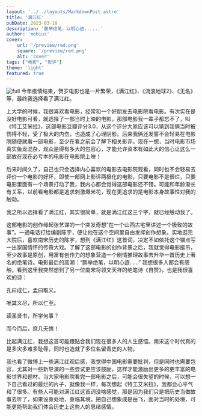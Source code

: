 ```yaml
---
layout: '../../layouts/MarkdownPost.astro'
title: '满江红'
pubDate: 2023-03-18
description: '鹏举绝笔，以明心迹......'
author: 'mobius'
cover:
    url: '/preview/red.png'
    square: '/preview/red.png'
    alt: 'cover'
tags: ["电影", "影评"] 
theme: 'light'
featured: true
---
```

<img class="cover image" src="/preview/red.png" alt="full">
今年疫情结束，贺岁电影也是一片繁荣，《满江红》、《流浪地球2》、《无名》等，最终我选择看了满江红。

上大学的时候，我很喜欢看电影，经常和一个好朋友去电影院看电影。有次实在是没好电影可看，就选择了一部当时上映的电影，那部电影我一辈子都忘不了，叫《特工艾米拉》，这部电影豆瓣评分3.0，从这个评分大家应该可以猜到我俩当时被伤得不轻，受了极大的内伤，也造成了心理阴影。后来我俩还发誓不会轻易在电影院随便就看一部电影，至少在看之前会了解下相关影评。现在一想，当时电影市场真实鱼龙混杂，观众是得有多大的包容心，才能允许资本有如此大的信心让这么一部放在现在必亏本的电影在电影院上映！

后来时间久了，自己也只会选择内心喜欢的电影去电影院观看，同时也不会轻易去评价一个电影的好坏，即使一部网上影评两极化的电影，只要电影不是很烂，只要电影里面有一个场景打动了我，我内心都会觉得这部电影还不错。可能和年龄渐长有关系，以前看电影都是追求刺激爆米花，现在更追求的是电影本身故事性对我的触动。

我之所以选择看了满江红，其实很简单，就是满江红这三个字，就已经触动我了。

这部电影的创作缘起张艺谋的一个突发奇想“在一个山西古宅里讲述一个极致的故事”。一通电话打给编剧陈宇，便让他在这个空间里自由发挥创作想象。实地逛完大院后，喜欢南宋历史的陈宇，想到《满江红》这首词，决定不如依托这个锚点写一出家国情怀的传奇大戏。了解了这部电影的创作背景之后，我就觉得电影挺吊，至少故事是原创，用富有创作力的想象营造一个剧情推理故事去升华一首历史上著名的绝笔诗。电影最后的高潮：“鹏举绝笔，以明心迹……” 我想很多人都会有感触，看到这里我突然想到了另一位南宋将领文天祥的绝笔诗《自赞》，也是我很喜欢的诗：

孔曰成仁，孟曰取义。

唯其义尽，所以仁至。

读圣贤书，所学何事？

而今而后，庶几无愧！

比起满江红，我想这首可能跟贴合我们现在很多人的人生感悟。南宋这个时代真的是多灾多难多耻辱，同时也造就了多位名留青史的人物。

我也看了微博上一些满江红观后感，我觉得中国电影需要批判，但是同时也需要包容，尤其对一些新导演的一些尝试更应该鼓励，这样才能激励出更多的更丰富的电影世界和题材。当大家电影院看完一部电影之后，可能会很失望的时候，可以想一下自己看过的最烂的片子，就像我一样，每次想起《特工艾米拉》，我都会心平气和了很多。有些人可能对满江红这首词没啥感觉，那是因为我们只是把历史当做故事去听了，如果设身处地，身临其境，把自己想象成是岳飞，面对当时的处境，可能更能帮助我们体会历史上这些人的思绪感情。